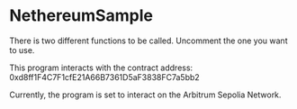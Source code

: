 # NethereumSample

There is two different functions to be called. Uncomment the one you want to use.

This program interacts with the contract address: 0xd8ff1F4C7F1cfE21A66B7361D5aF3838FC7a5bb2

Currently, the program is set to interact on the Arbitrum Sepolia Network.